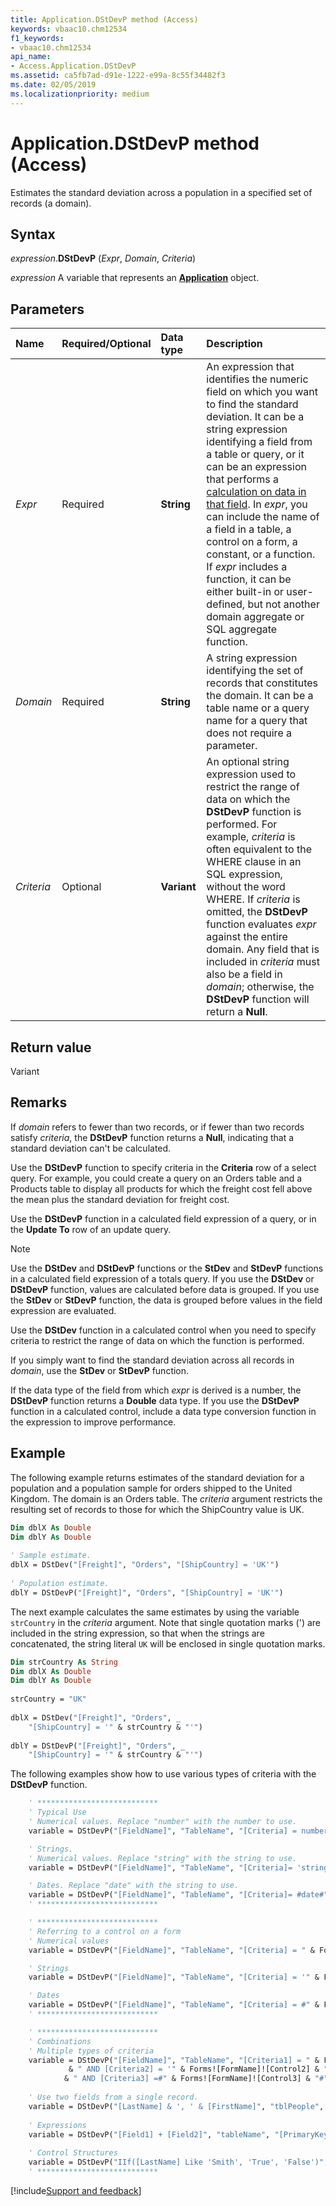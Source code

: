 ```yaml
---
title: Application.DStDevP method (Access)
keywords: vbaac10.chm12534
f1_keywords:
- vbaac10.chm12534
api_name:
- Access.Application.DStDevP
ms.assetid: ca5fb7ad-d91e-1222-e99a-8c55f34482f3
ms.date: 02/05/2019
ms.localizationpriority: medium
---
```



# Application.DStDevP method (Access)

Estimates the standard deviation across a population in a specified set of records (a domain).


## Syntax

_expression_.**DStDevP** (_Expr_, _Domain_, _Criteria_)

_expression_ A variable that represents an **[Application](Access.Application.md)** object.


## Parameters

|Name|Required/Optional|Data type|Description|
|:-----|:-----|:-----|:-----|
| _Expr_|Required|**String**|An expression that identifies the numeric field on which you want to find the standard deviation. It can be a string expression identifying a field from a table or query, or it can be an expression that performs a [calculation on data in that field](../access/Concepts/Criteria-Expressions/calculate-fields-in-domain-aggregate-functions.md). In _expr_, you can include the name of a field in a table, a control on a form, a constant, or a function. If _expr_ includes a function, it can be either built-in or user-defined, but not another domain aggregate or SQL aggregate function.|
| _Domain_|Required|**String**|A string expression identifying the set of records that constitutes the domain. It can be a table name or a query name for a query that does not require a parameter.|
| _Criteria_|Optional|**Variant**|An optional string expression used to restrict the range of data on which the **DStDevP** function is performed. For example, _criteria_ is often equivalent to the WHERE clause in an SQL expression, without the word WHERE. If _criteria_ is omitted, the **DStDevP** function evaluates _expr_ against the entire domain. Any field that is included in _criteria_ must also be a field in _domain_; otherwise, the **DStDevP** function will return a **Null**.|

## Return value

Variant


## Remarks

If _domain_ refers to fewer than two records, or if fewer than two records satisfy _criteria_, the **DStDevP** function returns a **Null**, indicating that a standard deviation can't be calculated.

Use the **DStDevP** function to specify criteria in the **Criteria** row of a select query. For example, you could create a query on an Orders table and a Products table to display all products for which the freight cost fell above the mean plus the standard deviation for freight cost.

Use the **DStDevP** function in a calculated field expression of a query, or in the **Update To** row of an update query.

> [!NOTE] 
> Use the **DStDev** and **DStDevP** functions or the **StDev** and **StDevP** functions in a calculated field expression of a totals query. If you use the **DStDev** or **DStDevP** function, values are calculated before data is grouped. If you use the **StDev** or **StDevP** function, the data is grouped before values in the field expression are evaluated.

Use the **DStDev** function in a calculated control when you need to specify criteria to restrict the range of data on which the function is performed.

If you simply want to find the standard deviation across all records in _domain_, use the **StDev** or **StDevP** function.

If the data type of the field from which _expr_ is derived is a number, the **DStDevP** function returns a **Double** data type. If you use the **DStDevP** function in a calculated control, include a data type conversion function in the expression to improve performance.


## Example

The following example returns estimates of the standard deviation for a population and a population sample for orders shipped to the United Kingdom. The domain is an Orders table. The _criteria_ argument restricts the resulting set of records to those for which the ShipCountry value is UK.

```vb
Dim dblX As Double 
Dim dblY As Double 
 
' Sample estimate. 
dblX = DStDev("[Freight]", "Orders", "[ShipCountry] = 'UK'") 
 
' Population estimate. 
dblY = DStDevP("[Freight]", "Orders", "[ShipCountry] = 'UK'")
```

The next example calculates the same estimates by using the variable `strCountry` in the _criteria_ argument. Note that single quotation marks (') are included in the string expression, so that when the strings are concatenated, the string literal `UK` will be enclosed in single quotation marks.

```vb
Dim strCountry As String 
Dim dblX As Double 
Dim dblY As Double 
 
strCountry = "UK" 
 
dblX = DStDev("[Freight]", "Orders", _ 
    "[ShipCountry] = '" & strCountry & "'") 
 
dblY = DStDevP("[Freight]", "Orders", _ 
    "[ShipCountry] = '" & strCountry & "'")
```

The following examples show how to use various types of criteria with the **DStDevP** function.

```vb
    ' ***************************
    ' Typical Use
    ' Numerical values. Replace "number" with the number to use.
    variable = DStDevP("[FieldName]", "TableName", "[Criteria] = number")

    ' Strings.
    ' Numerical values. Replace "string" with the string to use.
    variable = DStDevP("[FieldName]", "TableName", "[Criteria]= 'string'")

    ' Dates. Replace "date" with the string to use.
    variable = DStDevP("[FieldName]", "TableName", "[Criteria]= #date#")
    ' ***************************

    ' ***************************
    ' Referring to a control on a form
    ' Numerical values
    variable = DStDevP("[FieldName]", "TableName", "[Criteria] = " & Forms!FormName!ControlName)

    ' Strings
    variable = DStDevP("[FieldName]", "TableName", "[Criteria] = '" & Forms!FormName!ControlName & "'")

    ' Dates
    variable = DStDevP("[FieldName]", "TableName", "[Criteria] = #" & Forms!FormName!ControlName & "#")
    ' ***************************

    ' ***************************
    ' Combinations
    ' Multiple types of criteria
    variable = DStDevP("[FieldName]", "TableName", "[Criteria1] = " & Forms![FormName]![Control1] _
             & " AND [Criteria2] = '" & Forms![FormName]![Control2] & "'" _
            & " AND [Criteria3] =#" & Forms![FormName]![Control3] & "#")
    
    ' Use two fields from a single record.
    variable = DStDevP("[LastName] & ', ' & [FirstName]", "tblPeople", "[PrimaryKey] = 7")
            
    ' Expressions
    variable = DStDevP("[Field1] + [Field2]", "tableName", "[PrimaryKey] = 7")
    
    ' Control Structures
    variable = DStDevP("IIf([LastName] Like 'Smith', 'True', 'False')", "tableName", "[PrimaryKey] = 7")
    ' ***************************
```




[!include[Support and feedback](~/includes/feedback-boilerplate.md)]